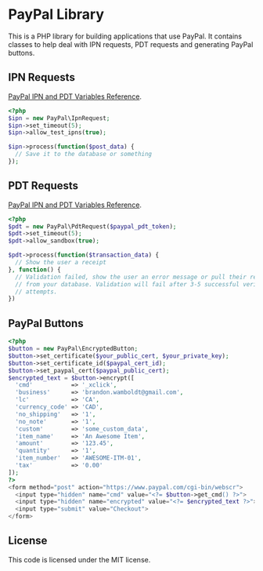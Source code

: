 PayPal Library
==============

This is a PHP library for building applications that use PayPal. It contains classes to help deal with IPN requests, PDT requests and generating PayPal buttons.

IPN Requests
------------

[PayPal IPN and PDT Variables Reference](https://developer.paypal.com/webapps/developer/docs/classic/ipn/integration-guide/IPNandPDTVariables/).

```php
<?php
$ipn = new PayPal\IpnRequest;
$ipn->set_timeout(5);
$ipn->allow_test_ipns(true);

$ipn->process(function($post_data) {
  // Save it to the database or something
});
```

PDT Requests
------------

[PayPal IPN and PDT Variables Reference](https://developer.paypal.com/webapps/developer/docs/classic/ipn/integration-guide/IPNandPDTVariables/).

```php
<?php
$pdt = new PayPal\PdtRequest($paypal_pdt_token);
$pdt->set_timeout(5);
$pdt->allow_sandbox(true);

$pdt->process(function($transaction_data) {
  // Show the user a receipt
}, function() {
  // Validation failed, show the user an error message or pull their receipt
  // from your database. Validation will fail after 3-5 successful verification
  // attempts.
})
```

PayPal Buttons
--------------

```php
<?php
$button = new PayPal\EncryptedButton;
$button->set_certificate($your_public_cert, $your_private_key);
$button->set_certificate_id($paypal_cert_id);
$button->set_paypal_cert($paypal_public_cert);
$encrypted_text = $button->encrypt([
  'cmd'           => '_xclick',
  'business'      => 'brandon.wamboldt@gmail.com',
  'lc'            => 'CA',
  'currency_code' => 'CAD',
  'no_shipping'   => '1',
  'no_note'       => '1',
  'custom'        => 'some_custom_data',
  'item_name'     => 'An Awesome Item',
  'amount'        => '123.45',
  'quantity'      => '1',
  'item_number'   => 'AWESOME-ITM-01',
  'tax'           => '0.00'
]);
?>
<form method="post" action="https://www.paypal.com/cgi-bin/webscr">
  <input type="hidden" name="cmd" value="<?= $button->get_cmd() ?>">
  <input type="hidden" name="encrypted" value="<?= $encrypted_text ?>">
  <input type="submit" value="Checkout">
</form>
```

License
-------

This code is licensed under the MIT license.
